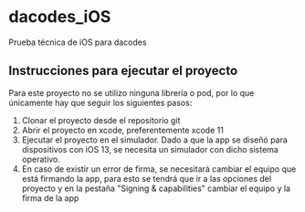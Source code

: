 # dacodes_iOS
Prueba técnica de iOS para dacodes

## Instrucciones para ejecutar el proyecto
Para este proyecto no se utilizo ninguna librería o pod, por lo que únicamente hay que seguir los siguientes pasos:
1. Clonar el proyecto desde el repositorio git
2. Abrir el proyecto en xcode, preferentemente xcode 11
3. Ejecutar el proyecto en el simulador. Dado a que la app se diseñó para dispositivos con iOS 13, se necesita un simulador con dicho sistema operativo.
4. En caso de existir un error de firma, se necesitará cambiar el equipo que está firmando la app, para esto se tendrá que ir a las opciones del proyecto y en la pestaña "Signing & capabilities" cambiar el equipo y la firma de la app
